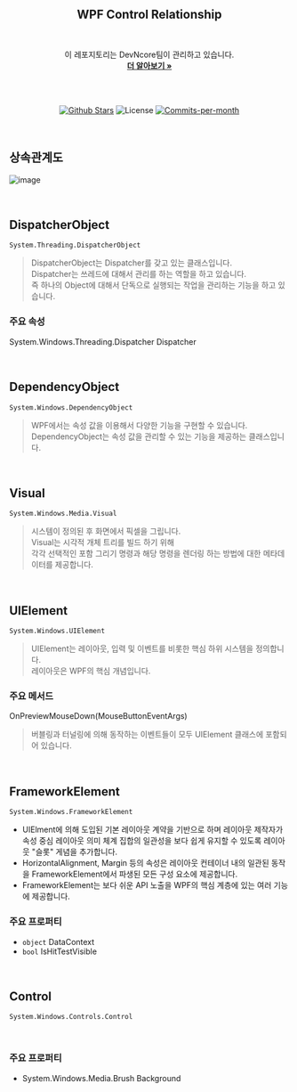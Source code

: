 <div align=center>
  <h2>WPF Control Relationship</h2>
  <br/>
 
  이 레포지토리는 DevNcore팀이 관리하고 있습니다.
  <br />
  <a href="https://github.com/devncore/devncore"><strong>더 알아보기 »</strong></a>
 
  <br />
  <br />
 
  <p align="center">
   <a href="https://github.com/devncore/wpf-control-relationship/stargazers"><img src="https://img.shields.io/github/stars/devncore/wpf-control-relationship" alt="Github Stars"></a>
   <img src="https://img.shields.io/github/license/devncore/wpf-control-relationship" alt="License">
   <a href="https://github.com/devncore/wpf-control-relationship/pulse"><img src="https://img.shields.io/github/commit-activity/m/devncore/wpf-control-relationship" alt="Commits-per-month"></a>
 </p>
</div>

<br />
  
## 상속관계도
![image](https://user-images.githubusercontent.com/68521148/134800050-a19b73b1-db8a-485a-916a-98be327abe8f.PNG)

<br />

## DispatcherObject
```namespace
System.Threading.DispatcherObject
```
> DispatcherObject는 Dispatcher를 갖고 있는 클래스입니다.    
> Dispatcher는 쓰레드에 대해서 관리를 하는 역할을 하고 있습니다.    
> 즉 하나의 Object에 대해서 단독으로 실행되는 작업을 관리하는 기능을 하고 있습니다.    

### 주요 속성
System.Windows.Threading.Dispatcher Dispatcher

<br />

## DependencyObject
```namespace
System.Windows.DependencyObject
```
> WPF에서는 속성 값을 이용해서 다양한 기능을 구현할 수 있습니다.    
> DependencyObject는 속성 값을 관리할 수 있는 기능을 제공하는 클래스입니다.    
<br />

## Visual
```namespace
System.Windows.Media.Visual
```
> 시스템이 정의된 후 화면에서 픽셀을 그립니다.    
> Visual는 시각적 개체 트리를 빌드 하기 위해    
> 각각 선택적인 포함 그리기 명령과 해당 명령을 렌더링 하는 방법에 대한 메타데이터를 제공합니다.    


<br />

## UIElement
```namespace
System.Windows.UIElement
```
> UIElement는 레이아웃, 입력 및 이벤트를 비롯한 핵심 하위 시스템을 정의합니다.    
> 레이아웃은 WPF의 핵심 개념입니다.    

### 주요 메서드
OnPreviewMouseDown(MouseButtonEventArgs)    

> 버블링과 터널링에 의해 동작하는 이벤트들이 모두 UIElement 클래스에 포함되어 있습니다.

<br />

## FrameworkElement
```namespace
System.Windows.FrameworkElement
```

- UIElment에 의해 도입된 기본 레이아웃 계약을 기반으로 하며 레이아웃 제작자가 속성 중심 레이아웃 의미 체계 집합의 일관성을 보다 쉽게 유지할 수 있도록 레이아웃 "슬롯" 게념을 추가합니다.    
- HorizontalAlignment, Margin 등의 속성은 레이아웃 컨테이너 내의 일관된 동작을 FrameworkElement에서 파생된 모든 구성 요소에 제공합니다.    
- FrameworkElement는 보다 쉬운 API 노출을 WPF의 핵심 계층에 있는 여러 기능에 제공합니다.


### 주요 프로퍼티
- `object` DataContext  
- `bool` IsHitTestVisible
 
<br />

## Control
```namespace
System.Windows.Controls.Control
```

<br />

### 주요 프로퍼티
- System.Windows.Media.Brush Background

<br />
